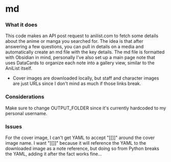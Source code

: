 # md

### What it does
This code makes an API post request to anilist.com to fetch some details about the anime or manga you searched for.
The idea is that after answering a few questions, you can pull in details on a media and automatically create an md file with the key details.
The md file is formatted with Obsidian in mind, personally I've also set up a main page note that uses DataCards to organize each note into a gallery view, similar to the AniList itself.

- Cover images are downloaded locally, but staff and character images are just URLs since I don't mind as much if those links break.


### Considerations
Make sure to change OUTPUT\_FOLDER since it's currently hardcoded to my personal username.


### Issues
For the cover image, I can't get YAML to accept "[[]]" around the cover image name.
I want "[[]]" because it will reference the YAML to the downloaded image as a note reference, but doing so from Python breaks the YAML, adding it after the fact works fine...



